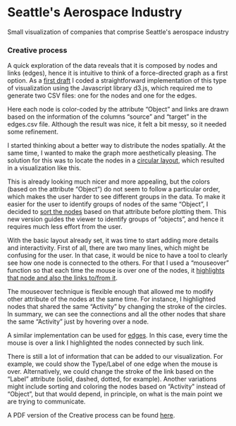 # Seattle's Aerospace Industry

Small visualization of companies that comprise Seattle's aerospace industry

### Creative process

A quick exploration of the data reveals that it is composed by nodes and links (edges), hence it is intuitive to think of a force-directed graph as a first option. As a [first draft](https://github.com/fbecerra/aerospace_industry/raw/master/images/fig1.png) I coded a straightforward implementation of this type of visualization using the Javascript library d3.js, which required me to generate two CSV files: one for the nodes and one for the edges.

Here each node is color-coded by the attribute “Object” and links are drawn based on the information  of the columns “source” and “target” in the edges.csv file. Although the result was nice, it felt a bit messy, so it needed some refinement.

I started thinking about a better way to distribute the nodes spatially. At the same time, I wanted to make the graph more aesthetically pleasing. The solution for this was to locate the nodes in a [circular layout](https://raw.githubusercontent.com/fbecerra/aerospace_industry/master/images/fig2.png), which resulted in a visualization like this.

This is already looking much nicer and more appealing, but the colors (based on the attribute “Object”) do not seem to follow a particular order, which makes the user harder to see different groups in the data. To make it easier for the user to identify groups of nodes of the same “Object”, I decided to [sort the nodes](https://raw.githubusercontent.com/fbecerra/aerospace_industry/master/images/fig3.png) based on that attribute before plotting them. This new version guides the viewer to identify groups of “objects”, and hence it requires much less effort from the user.

With the basic layout already set, it was time to start adding more details and interactivity. First of all, there are two many lines, which might be confusing for the user. In that case, it would be nice to have a tool to clearly see how one node is connected to the others. For that I used a “mouseover” function so that each time the mouse is over one of the nodes, it [highlights that node and also the links to/from it](https://raw.githubusercontent.com/fbecerra/aerospace_industry/master/images/fig4.png).

The mouseover technique is flexible enough that allowed me to modify other attribute of the nodes at the same time. For instance, I highlighted nodes that shared the same “Activity” by changing the stroke of the circles. In summary, we can see the connections and all the other nodes that share the same “Activity” just by hovering over a node.

A similar implementation can be used for [edges](https://raw.githubusercontent.com/fbecerra/aerospace_industry/master/images/fig5.png). In this case, every time the mouse is over a link I highlighted the nodes connected by such link.

There is still a lot of information that can be added to our visualization. For example, we could show the Type/Label of one edge when the mouse is over. Alternatively, we could change the stroke of the link based on the “Label” attribute (solid, dashed, dotted, for example). Another variations might include sorting and coloring the nodes based on “Activity" instead of “Object”, but that would depend, in principle, on what is the main point we are trying to communicate.

A PDF version of the Creative process can be found [here](https://github.com/fbecerra/aerospace_industry/raw/master/CreativeProcess.pdf).
